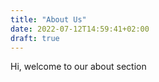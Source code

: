 ```yaml
---
title: "About Us"
date: 2022-07-12T14:59:41+02:00
draft: true
---
```


Hi, welcome to our about section
